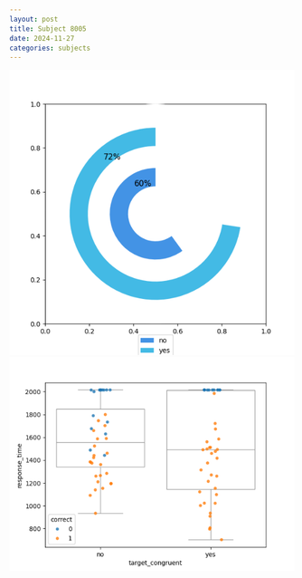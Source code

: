 ```yaml
---
layout: post
title: Subject 8005
date: 2024-11-27
categories: subjects
---
```


![](data/8005/run-12/8005_accuracy_target_congruence.png)
![](data/8005/run-12/8005_rt_congruence.png)
